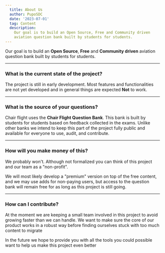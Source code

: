 ```yaml
---
  title: About Us
  author: PupoSDC
  date: '2023-07-01'
  tag: Content
  description: 
    Our goal is to build an Open Source, Free and Community driven 
    aviation question bank built by students for students.
---
```


Our goal is to build an **Open Source**, **Free** and **Community driven**
aviation question bank built by students for students.

---

### What is the current state of the project?

The project is still in early development. Most features and functionalities are
not yet developed and in general things are expected **Not** to work.

---

### What is the source of your questions?

Chair flight uses the **Chair Flight Question Bank**. This bank is built by
students for students based on feedback collected in the exams. Unlike other
banks we intend to keep this part of the project fully public and available for
everyone to use, audit, and contribute.

---

### How will you make money of this?

We probably won't. Although not formalized you can think of this project and our
team as a "non-profit".

We will most likely develop a "premium" version on top of the free content, and
we may use adds for non-paying users, but access to the question bank will
remain free for as long as this project is still going.

---

### How can I contribute?

At the moment we are keeping a small team involved in this project to avoid
growing faster than we can handle. We want to make sure the core of our product
works in a robust way before finding ourselves stuck with too much content to
migrate

In the future we hope to provide you with all the tools you could possible want
to help us make this project even better
